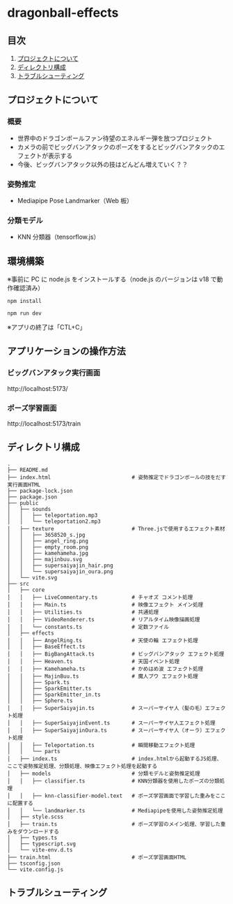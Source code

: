 # dragonball-effects

## 目次

1. [プロジェクトについて](#プロジェクトについて)
2. [ディレクトリ構成](#ディレクトリ構成)
3. [トラブルシューティング](#トラブルシューティング)

## プロジェクトについて

### 概要

- 世界中のドラゴンボールファン待望のエネルギー弾を放つプロジェクト
- カメラの前でビッグバンアタックのポーズをするとビッグバンアタックのエフェクトが表示する
- 今後、ビッグバンアタック以外の技はどんどん増えていく？？

### 姿勢推定

- Mediapipe Pose Landmarker（Web 板）

### 分類モデル

- KNN 分類器（tensorflow.js）

## 環境構築

※事前に PC に node.js をインストールする（node.js のバージョンは v18 で動作確認済み）

```
npm install

npm run dev
```

※アプリの終了は「CTL+C」

## アプリケーションの操作方法

### ビッグバンアタック実行画面

http://localhost:5173/

### ポーズ学習画面

http://localhost:5173/train

## ディレクトリ構成

```
.
├── README.md
├── index.html                          # 姿勢推定でドラゴンボールの技をだす実行画面HTML
├── package-lock.json
├── package.json
├── public
│   ├── sounds
│   │   ├── teleportation.mp3
│   │   └── teleportation2.mp3
│   ├── texture                         # Three.jsで使用するエフェクト素材
│   │   ├── 3658520_s.jpg
│   │   ├── angel_ring.png
│   │   ├── empty_room.png
│   │   ├── kamehameha.jpg
│   │   ├── majinbuu.svg
│   │   ├── supersaiyajin_hair.png
│   │   └── supersaiyajin_oura.png
│   └── vite.svg
├── src
│   ├── core
│   │   ├── LiveCommentary.ts           # チャオズ コメント処理
│   │   ├── Main.ts                     # 映像エフェクト メイン処理
│   │   ├── Utilities.ts                # 共通処理
│   │   ├── VideoRenderer.ts            # リアルタイム映像描画処理
│   │   └── constants.ts                # 定数ファイル
│   ├── effects
│   │   ├── AngelRing.ts                # 天使の輪 エフェクト処理
│   │   ├── BaseEffect.ts
│   │   ├── BigBangAttack.ts            # ビッグバンアタック エフェクト処理
│   │   ├── Heaven.ts                   # 天国イベント処理
│   │   ├── Kamehameha.ts               # かめはめ波 エフェクト処理
│   │   ├── MajinBuu.ts                 # 魔人ブウ エフェクト処理
│   │   ├── Spark.ts
│   │   ├── SparkEmitter.ts
│   │   ├── SparkEmitter_in.ts
│   │   ├── Sphere.ts
│   │   ├── SuperSaiyajin.ts            # スーパーサイヤ人（髪の毛）エフェクト処理
│   │   ├── SuperSaiyajinEvent.ts       # スーパーサイヤ人エフェクト処理
│   │   ├── SuperSaiyajinOura.ts        # スーパーサイヤ人（オーラ）エフェクト処理
│   │   ├── Teleportation.ts            # 瞬間移動エフェクト処理
│   │   └── parts
│   ├── index.ts                        # index.htmlから起動するJS処理、ここで姿勢推定処理、分類処理、映像エフェクト処理を起動する
│   ├── models                          # 分類モデルと姿勢推定処理
│   │   ├── classifier.ts               # KNN分類器を使用したポーズの分類処理
│   │   ├── knn-classifier-model.text   # ポーズ学習画面で学習した重みをここに配置する
│   │   └── landmarker.ts               # Mediapipeを使用した姿勢推定処理
│   ├── style.scss
│   ├── train.ts                        # ポーズ学習のメイン処理、学習した重みをダウンロードする
│   ├── types.ts
│   ├── typescript.svg
│   └── vite-env.d.ts
├── train.html                          # ポーズ学習画面HTML
├── tsconfig.json
└── vite.config.js

```

## トラブルシューティング
